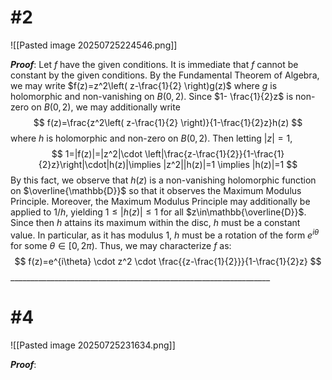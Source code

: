 # #2
![[Pasted image 20250725224546.png]]

***Proof***: Let $f$ have the given conditions. It is immediate that $f$ cannot be constant by the given conditions. By the Fundamental Theorem of Algebra, we may write $f(z)=z^2\left( z-\frac{1}{2} \right)g(z)$ where $g$ is holomorphic and non-vanishing on $B(0,2)$. Since $1- \frac{1}{2}z$ is non-zero on $B(0,2)$, we may additionally write 
$$
f(z)=\frac{z^2\left( z-\frac{1}{2} \right)}{1-\frac{1}{2}z}h(z)
$$
where $h$ is holomorphic and non-zero on $B(0,2)$. Then letting $|z|=1$, 
$$
1=|f(z)|=|z^2|\cdot \left|\frac{z-\frac{1}{2}}{1-\frac{1}{2}z}\right|\cdot|h(z)|\implies |z^2||h(z)|=1 \implies |h(z)|=1
$$
By this fact, we observe that $h(z)$ is a non-vanishing holomorphic function on $\overline{\mathbb{D}}$ so that it observes the Maximum Modulus Principle. Moreover, the Maximum Modulus Principle may additionally be applied to $1/h$, yielding $1\leq |h(z)|\leq 1$ for all $z\in\mathbb{\overline{D}}$. Since then $h$ attains its maximum within the disc, $h$ must be a constant value. In particular, as it has modulus 1, $h$ must be a rotation of the form $e^{i\theta}$ for some $\theta\in[0,2\pi)$. Thus, we may characterize $f$ as:
$$
f(z)=e^{i\theta} \cdot z^2 \cdot \frac{{z-\frac{1}{2}}}{1-\frac{1}{2}z}
$$
$$\tag*{$\blacksquare$}$$ _________________________________________________________________ 

# #4
![[Pasted image 20250725231634.png]]

***Proof***: 